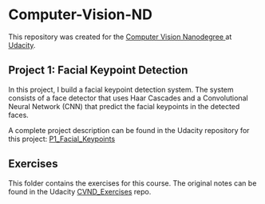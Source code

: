 # Computer-Vision-ND
This repository was created for the [Computer Vision Nanodegree ](https://www.udacity.com/course/computer-vision-nanodegree--nd891) at [Udacity](https://Udacity.com).

## Project 1: Facial Keypoint Detection

In this project, I build a facial keypoint detection system. The system consists of a face detector that uses Haar Cascades and a Convolutional Neural Network (CNN) that predict the facial keypoints in the detected faces.

A complete project description can be found in the Udacity repository for this project: [P1_Facial_Keypoints](https://github.com/udacity/P1_Facial_Keypoints)
## Exercises

This folder contains the exercises for this course. The original notes can be found in the Udacity [CVND_Exercises](https://github.com/udacity/CVND_Exercises) repo.
